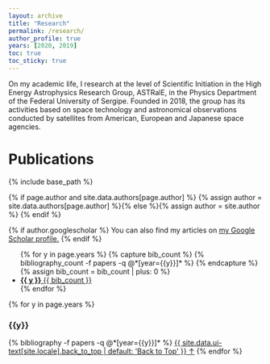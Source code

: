 ```yaml
---
layout: archive
title: "Research"
permalink: /research/
author_profile: true
years: [2020, 2019]
toc: true
toc_sticky: true
---
```


On my academic life, I research at the level of Scientific Initiation in the High Energy Astrophysics Research Group, ASTRalE, in the Physics Department of the Federal University of Sergipe. Founded in 2018, the group has its activities based on space technology and astronomical observations conducted by satellites from American, European and Japanese space agencies.

# Publications

{% include base_path %}

{% if page.author and site.data.authors[page.author] %}
  {% assign author = site.data.authors[page.author] %}{% else %}{% assign author = site.author %}
{% endif %}

{% if author.googlescholar %}
  You can also find my articles on <u><a href="{{author.googlescholar}}">my Google Scholar profile</a>.</u>
{% endif %}

<ul class="taxonomy__index">
  {% for y in page.years %}
    {% capture bib_count %} {% bibliography_count -f papers -q @*[year={{y}}]* %} {% endcapture %}
    <!-- convert to number  -->
    {% assign bib_count = bib_count | plus: 0 %}
    <li>
      <a href="#{{ y }}">
        <strong>{{ y }}</strong> <span class="taxonomy__count">{{ bib_count }}</span>
      </a>
    </li>
  {% endfor %}
</ul>

{% for y in page.years %}
  <h3  id="{{y}}" class="pubyear">{{y}}</h3>
  {% bibliography -f papers -q @*[year={{y}}]* %}
  <a href="#page-title" class="back-to-top">{{ site.data.ui-text[site.locale].back_to_top | default: 'Back to Top' }} &uarr;</a>
{% endfor %}

